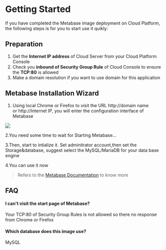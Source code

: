 # Getting Started

If you have completed the Metabase image deployment on Cloud Platform, the following steps is for you to start use it quikly:

## Preparation

1. Get the **Internet IP address** of Cloud Server from your Cloud Platform Console
2. Check you **inbound of Security Group Rule** of Cloud Console to ensure the **TCP:80** is allowed
3. Make a domain resolution if you want to use domain for this application

## Metabase Installation Wizard

1. Using local Chrome or Firefox to visit the URL http://domain name or http://Internet IP, you will enter the configuration interface of Metabase

![](https://libs.websoft9.com/Websoft9/DocsPicture/en/metabase/metabase-start-websoft9.png)

2.You need some time to wait for Starting Metabase...

3.Then, start to intialize it. Set adminitrator account,then set the Storage&database, suggest select the MySQL/MariaDB for your data base engine

4.You can use it now

   > Refers to the [Metabase Documentation](https://metabase.com/docs/latest/) to know more

## FAQ

#### I can't visit the start page of Metabase?

Your TCP:80 of Security Group Rules is not allowed so there no response from Chrome or Firefox

#### Which database does this image use?

MySQL
